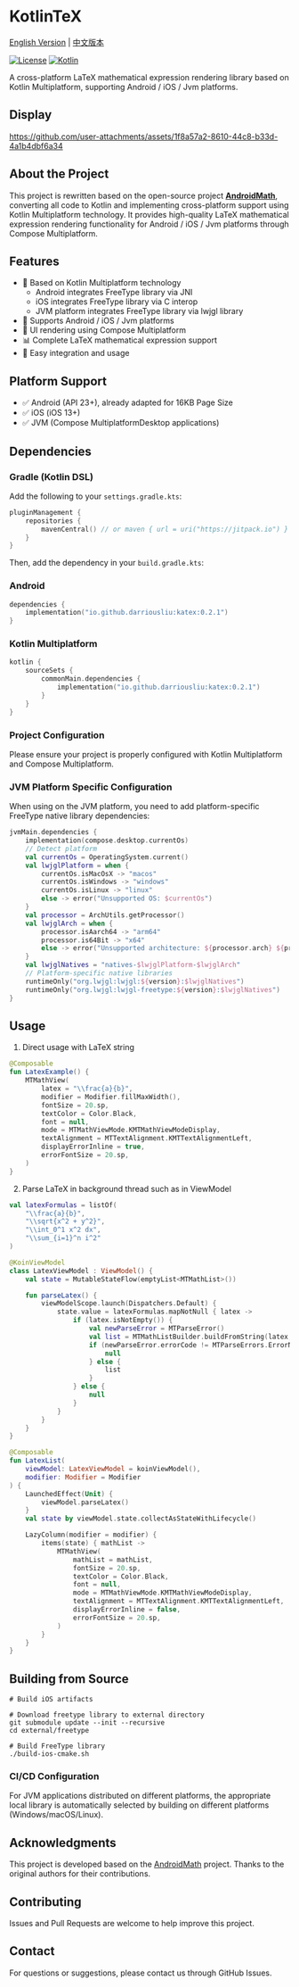 # KotlinTeX

[English Version](README-en.md) | [中文版本](README.md)

[![License](https://img.shields.io/badge/License-BSD%202--Clause-orange.svg)](https://opensource.org/licenses/BSD-2-Clause)
[![Kotlin](https://img.shields.io/badge/kotlin-multiplatform-blue.svg?logo=kotlin)]([http://kotlinlang.org](https://www.jetbrains.com/kotlin-multiplatform/))

A cross-platform LaTeX mathematical expression rendering library based on Kotlin Multiplatform,
supporting Android / iOS / Jvm platforms.

## Display

https://github.com/user-attachments/assets/1f8a57a2-8610-44c8-b33d-4a1b4dbf6a34

## About the Project

This project is rewritten based on the open-source project
[**AndroidMath**](https://github.com/gregcockroft/AndroidMath),
converting all code to Kotlin and implementing cross-platform support using Kotlin Multiplatform
technology. It provides high-quality LaTeX mathematical expression rendering functionality for
Android / iOS / Jvm platforms through Compose Multiplatform.

## Features

- 🚀 Based on Kotlin Multiplatform technology
    - Android integrates FreeType library via JNI
    - iOS integrates FreeType library via C interop
    - JVM platform integrates FreeType library via lwjgl library
- 📱 Supports Android / iOS / Jvm platforms
- 🎨 UI rendering using Compose Multiplatform
- 📊 Complete LaTeX mathematical expression support
- 🔧 Easy integration and usage

## Platform Support

- ✅ Android (API 23+), already adapted for 16KB Page Size
- ✅ iOS (iOS 13+)
- ✅ JVM (Compose MultiplatformDesktop applications)

## Dependencies

### Gradle (Kotlin DSL)

Add the following to your `settings.gradle.kts`:

```kotlin
pluginManagement {
    repositories {
        mavenCentral() // or maven { url = uri("https://jitpack.io") }
    }
}
```

Then, add the dependency in your `build.gradle.kts`:

### Android

```kotlin
dependencies {
    implementation("io.github.darriousliu:katex:0.2.1")
}
```

### Kotlin Multiplatform

```kotlin
kotlin {
    sourceSets {
        commonMain.dependencies {
            implementation("io.github.darriousliu:katex:0.2.1")
        }
    }
}
```

### Project Configuration

Please ensure your project is properly configured with Kotlin Multiplatform and Compose
Multiplatform.

### JVM Platform Specific Configuration

When using on the JVM platform, you need to add platform-specific FreeType native library
dependencies:

```kotlin
jvmMain.dependencies {
    implementation(compose.desktop.currentOs)
    // Detect platform
    val currentOs = OperatingSystem.current()
    val lwjglPlatform = when {
        currentOs.isMacOsX -> "macos"
        currentOs.isWindows -> "windows"
        currentOs.isLinux -> "linux"
        else -> error("Unsupported OS: $currentOs")
    }
    val processor = ArchUtils.getProcessor()
    val lwjglArch = when {
        processor.isAarch64 -> "arm64"
        processor.is64Bit -> "x64"
        else -> error("Unsupported architecture: ${processor.arch} ${processor.type}")
    }
    val lwjglNatives = "natives-$lwjglPlatform-$lwjglArch"
    // Platform-specific native libraries
    runtimeOnly("org.lwjgl:lwjgl:${version}:$lwjglNatives")
    runtimeOnly("org.lwjgl:lwjgl-freetype:${version}:$lwjglNatives")
}
```

## Usage

1. Direct usage with LaTeX string

```kotlin
@Composable
fun LatexExample() {
    MTMathView(
        latex = "\\frac{a}{b}",
        modifier = Modifier.fillMaxWidth(),
        fontSize = 20.sp,
        textColor = Color.Black,
        font = null,
        mode = MTMathViewMode.KMTMathViewModeDisplay,
        textAlignment = MTTextAlignment.KMTTextAlignmentLeft,
        displayErrorInline = true,
        errorFontSize = 20.sp,
    )
}
```

2. Parse LaTeX in background thread such as in ViewModel

```kotlin
val latexFormulas = listOf(
    "\\frac{a}{b}",
    "\\sqrt{x^2 + y^2}",
    "\\int_0^1 x^2 dx",
    "\\sum_{i=1}^n i^2"
)

@KoinViewModel
class LatexViewModel : ViewModel() {
    val state = MutableStateFlow(emptyList<MTMathList>())

    fun parseLatex() {
        viewModelScope.launch(Dispatchers.Default) {
            state.value = latexFormulas.mapNotNull { latex ->
                if (latex.isNotEmpty()) {
                    val newParseError = MTParseError()
                    val list = MTMathListBuilder.buildFromString(latex, newParseError)
                    if (newParseError.errorCode != MTParseErrors.ErrorNone) {
                        null
                    } else {
                        list
                    }
                } else {
                    null
                }
            }
        }
    }
}
```

```kotlin
@Composable
fun LatexList(
    viewModel: LatexViewModel = koinViewModel(),
    modifier: Modifier = Modifier
) {
    LaunchedEffect(Unit) {
        viewModel.parseLatex()
    }
    val state by viewModel.state.collectAsStateWithLifecycle()

    LazyColumn(modifier = modifier) {
        items(state) { mathList ->
            MTMathView(
                mathList = mathList,
                fontSize = 20.sp,
                textColor = Color.Black,
                font = null,
                mode = MTMathViewMode.KMTMathViewModeDisplay,
                textAlignment = MTTextAlignment.KMTTextAlignmentLeft,
                displayErrorInline = false,
                errorFontSize = 20.sp,
            )
        }
    }
}
```

## Building from Source

```shell
# Build iOS artifacts

# Download freetype library to external directory
git submodule update --init --recursive
cd external/freetype

# Build FreeType library
./build-ios-cmake.sh
```

### CI/CD Configuration

For JVM applications distributed on different platforms, the appropriate local library is
automatically selected by building on different platforms (Windows/macOS/Linux).

## Acknowledgments

This project is developed based on the [AndroidMath](https://github.com/gregcockroft/AndroidMath)
project. Thanks to the original authors for their contributions.

## Contributing

Issues and Pull Requests are welcome to help improve this project.

## Contact

For questions or suggestions, please contact us through GitHub Issues.
